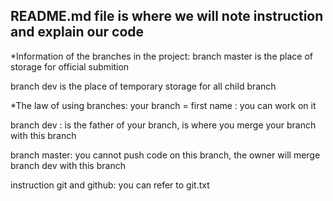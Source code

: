 README.md file is where we will note instruction and explain our code 
----------------------------------------------------------------------
*Information of the branches in the project:
branch master is the place of storage for official submition

branch dev is the place of temporary storage for all child branch 

*The law of using branches:
your branch = first name : you can work on it

branch dev : is the father of your branch, is where you merge your branch with this branch

branch master: you cannot push code on this branch, the owner will merge branch dev with this branch

instruction git and github: you can refer to git.txt

